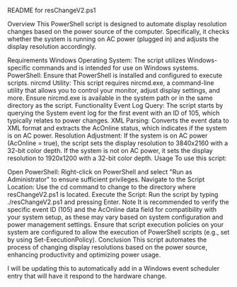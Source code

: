 README for resChangeV2.ps1

Overview
This PowerShell script is designed to automate display resolution changes based on the power source of the computer. Specifically, it checks whether the system is running on AC power (plugged in) and adjusts the display resolution accordingly.

Requirements
Windows Operating System: The script utilizes Windows-specific commands and is intended for use on Windows systems.
PowerShell: Ensure that PowerShell is installed and configured to execute scripts.
nircmd Utility: This script requires nircmd.exe, a command-line utility that allows you to control your monitor, adjust display settings, and more. Ensure nircmd.exe is available in the system path or in the same directory as the script.
Functionality
Event Log Query: The script starts by querying the System event log for the first event with an ID of 105, which typically relates to power changes.
XML Parsing: Converts the event data to XML format and extracts the AcOnline status, which indicates if the system is on AC power.
Resolution Adjustment:
If the system is on AC power (AcOnline = true), the script sets the display resolution to 3840x2160 with a 32-bit color depth.
If the system is not on AC power, it sets the display resolution to 1920x1200 with a 32-bit color depth.
Usage
To use this script:

Open PowerShell: Right-click on PowerShell and select "Run as Administrator" to ensure sufficient privileges.
Navigate to the Script Location: Use the cd command to change to the directory where resChangeV2.ps1 is located.
Execute the Script: Run the script by typing ./resChangeV2.ps1 and pressing Enter.
Note
It is recommended to verify the specific event ID (105) and the AcOnline data field for compatibility with your system setup, as these may vary based on system configuration and power management settings.
Ensure that script execution policies on your system are configured to allow the execution of PowerShell scripts (e.g., set by using Set-ExecutionPolicy).
Conclusion
This script automates the process of changing display resolutions based on the power source, enhancing productivity and optimizing power usage.

I will be updating this to automatically add in a Windows event scheduler entry that will have it respond to the hardware change.
